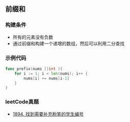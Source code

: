 ## 前缀和

### 构建条件
- 所有的元素没有负数
- 通过前缀和构建一个递增的数组，然后可以利用二分查找

### 示例代码
```go
func prefix(nums []int ){
	for i := 1; i < len(nums); i++ {
		nums[i] += nums[i-1]
	}
}
```

### leetCode真题
- [1894. 找到需要补充粉笔的学生编号](https://leetcode.cn/problems/find-the-student-that-will-replace-the-chalk/)